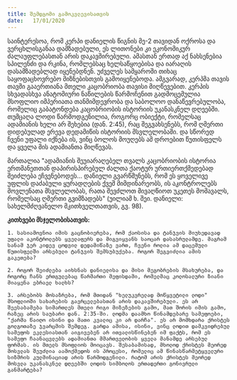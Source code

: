 ```yaml
---
title: შემდგომი გამოკვლევისათვის 
date:   17/01/2020
---
```


საინტერესოა, რომ კერპი დანიელის წიგნის მე-2 თავიდან ოქროსა და ვერცხლისგანაა დამზადებული, ეს ლითონები კი ეკონომიკურ ძალაუფლებასთან არის დაკავშირებული. ამასთან ერთად აქ ნახსენებია სპილენძი და რკინა, რომლებსაც ხელსაწყოებისა და იარაღის დასამზადებლად იყენებდნენ. უძველეს სამყაროში თიხაც საყოფაცხოვრებო მიზნებისთვის გამოიყენებოდა. ამგვარად, კერპმა თავის თავში გააერთიანა მთელი კაცობრიობა თავისი მიღწევებით. კერპის სხვადასხვა ანატომიური ნაწილების წარმოჩენით გადმოცემულია მსოფლიო იმპერიათა თანმიმდევრობა და საბოლოო დანაწევრებულობა, რომელიც გაბატონდება კაცობრიობის ისტორიის უკანასკნელ დღეებში. თუმცაღა ლოდი წარმოდგენილია, როგორც ობიექტი, რომელსაც ადამიანის ხელი არ შეხებია (დან. 2:45), რაც შეგვახსენებს, რომ ღმერთი დიდებულად ერევა დედამიწის ისტორიის მსვლელობაში. და სწორედ ჩვენი უფალი იქნება ის, ვინც ბოლოს მოუღებს ამ დროებით წუთისფელს და ყველა მის ადამიანთა მიღწევას.

მართალია "ადამიანის შეუიარაღებელ თვალს კაცობრიობის ისტორია ერთმანეთთან დაპირისპირებულ ძალთა ქაოტურ ურთიერთქმედებად შეიძლება ეჩვენებოდეს… დანიელი გვარწმუნებს, რომ ეს ყოველივე უფლის დაძაბული ყურადღების ქვეშ მიმდინარეობს, ის აკონტროლებს მოვლენათა მსვლელობას, რათა შევძლოთ მივაღწიოთ უკეთეს მომავალს, რომელსაც ღმერთი გვიმზადებს" (უილიამ ხ. შეი. დანიელი: სახელმძღვანელო მკითხველთათვის, გვ. 98).

**კითხვები მსჯელობისათვის:**

`1. სასიამოვნოა იმის გაცნობიერება, რომ ქაოსისა და ტანჯვის მიუხედავად უფალი აკონტროლებს ყველაფერს და მიგვიყვანს საოცარ დასასრულამდე. მაგრამ სანამ ჯერ კიდევ ცოდვილ დედამიწაზე ვართ, ჩვენი როლია ამ დაცემული წუთისფელში არსებული ტანჯვის შემსუბუქება. როგორ შეგვიძლია ამის გაკეთება?`

`2. როგორ შეიძლება აიხსნას დანიელისა და მისი მეგობრების მსახურება, და როგორც ჩანს ერთგულებაც წარმართი მეფისდამი, რომელმაც კოლოსალური ზიანი მიაყენა ებრაელ ხალხს?`

`3. არსებობს მოსაზრება, რომ მთიდან "ხელუკვრელად მოწყვეტილი ლოდი" მსოფლიოში სახარების გავრცელებასთან არის დაკავშირებული. ეს არ შეესაბამება სიმართლეს მთელი რიგი მიზეზების გამო, მათ შორის იმის გამო, რაზეც არის საუბარი დან. 2:35-ში. ლოდმა დაამხო წინამდებარე სამეფოები, "ქარმა წაიღო ისინი და მათი კვალიც კი არ დარჩა". ეს არ მომხდარა ქრისტეს გოლგოთაზე ჯვარცმის შემდეგ. გარდა ამისა, ისინი, ვინც ლოდით დამკვიდრებულ სამეფოს ეკლესიასთან აიგივებენ არ ითვალისწინებენ იმ ფაქტს, რომ ეს სამეფო ჩაანაცვლებს ადამიანთა მმართველობის ყველა მანამდე არსებულ ფორმას. ის მთელს მსოფლიოს მოიცავს. შესაბამისად, მხოლოდ ქრისტეს მეორედ მოსვლას შეუძლია აამოქმედოს ის პროცესი, რომელიც ამ წინასწარმეტყველური სიზმრის კულმინაციად არის წარმოდგენილი. რატომ არის ქრისტეს მეორედ მოსვლა უკანასკნელ დღეებში ლოდის სიმბოლოს ერთადერთი გონივრული განმარტება?`